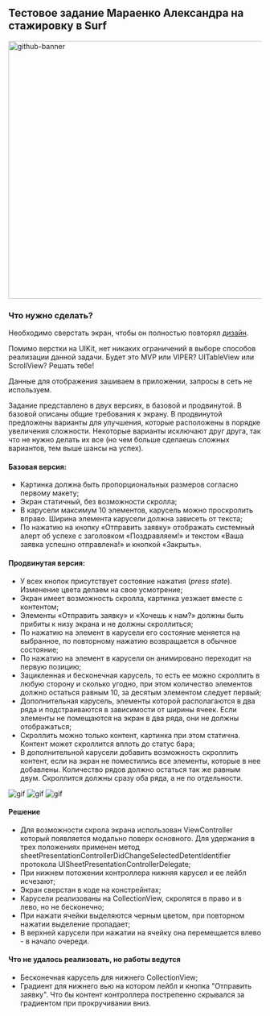 ## Тестовое задание Мараенко Александра на стажировку в Surf

<img width="512" alt="github-banner" src="https://github.com/AAASASN/testTaskForSurf/blob/main/ImagesForReadme/topBanner.png?raw=true" alt="Задана ширина" width="400">

### Что нужно сделать?

Необходимо сверстать экран, чтобы он полностью повторял [дизайн](https://www.figma.com/file/S4ucVLUHYc0vLg2p1Xnart/IOS-%D1%81%D1%82%D0%B0%D0%B6%D0%B8%D1%80%D0%BE%D0%B2%D0%BA%D0%B0?node-id=45%3A77&t=N4eUtEGJu7LxSAnC-1). 

Помимо верстки на UIKit, нет никаких ограничений в выборе способов реализации данной задачи. Будет это MVP или VIPER? UITableView или ScrollView? Решать тебе! 

Данные для отображения зашиваем в приложении, запросы в сеть не используем.

Задание представлено в двух версиях, в базовой и продвинутой. В базовой описаны общие требования к экрану. В продвинутой предложены варианты для улучшения, которые расположены в порядке увеличения сложности. Некоторые варианты исключают друг друга, так что не нужно делать их все (но чем больше сделаешь сложных вариантов, тем выше шансы на успех).

#### Базовая версия:

- Картинка должна быть пропорциональных размеров согласно первому макету;
- Экран статичный, без возможности скролла;
- В карусели максимум 10 элементов, карусель можно проскролить вправо. Ширина элемента карусели должна зависеть от текста;
- По нажатию на кнопку «Отправить заявку» отображать системный алерт об успехе с заголовком «Поздравляем!» и текстом «Ваша заявка успешно отправлена!» и кнопкой «Закрыть».

#### Продвинутая версия:

- У всех кнопок присутствует состояние нажатия (*press state*). Изменение цвета делаем на свое усмотрение;
- Экран имеет возможность скролла, картинка уезжает вместе с контентом;
- Элементы «Отправить заявку» и «Хочешь к нам?» должны быть прибиты к низу экрана и не должны скроллиться;
- По нажатию на элемент в карусели его состояние меняется на выбранное, по повторному нажатию возвращается в обычное состояние;
- По нажатию на элемент в карусели он анимировано переходит на первую позицию;
- Зацикленная и бесконечная карусель, то есть ее можно скроллить в любую сторону и сколько угодно, при этом количество элементов должно остаться равным 10, за десятым элементом следует первый;
- Дополнительная карусель, элементы которой располагаются в два ряда и подстраиваются в зависимости от ширины ячеек. Если элементы не помещаются на экран в два ряда, они не должны отображаться;
- Скроллить можно только контент, картинка при этом статична. Контент может скроллится вплоть до статус бара;
- В дополнительной карусели добавить возможность скроллить контент, если на экран не поместились все элементы, которые в нее добавлены. Количество рядов должно остаться так же равным двум. Скроллится должны сразу оба ряда, а не по отдельности.

![gif](https://github.com/AAASASN/testTaskForSurf/blob/main/ImagesForReadme/Simulator%20Screen%20Recording%20-%20iPhone%2014%20-%201.gif)
![gif](https://github.com/AAASASN/testTaskForSurf/blob/main/ImagesForReadme/Simulator%20Screen%20Recording%20-%20iPhone%2014%20-%202.gif)
![gif](https://github.com/AAASASN/testTaskForSurf/blob/main/ImagesForReadme/Simulator%20Screen%20Recording%20-%20iPhone%2014%20-%203.gif)



#### Решение

- Для возможности скрола экрана использован ViewController который появляется модально поверх основного. Для удержания в трех положениях применен метод sheetPresentationControllerDidChangeSelectedDetentIdentifier протокола UISheetPresentationControllerDelegate;
- При нижнем потожении контроллера нижняя карусел и ее лейбл исчезают;
- Экран сверстан в коде на констрейнтах;
- Карусели реализованы на CollectionView, скролятся в право и в лево, но не бесконечно;
- При нажати ячейки выделяются черным цветом, при повторном нажатии выделение пропадает;
- В верхней карусели при нажатии на ячейку она перемещается влево - в начало очереди.

#### Что не удалось реализовать, но работы ведутся

- Бесконечная карусель для нижнего CollectionView;
- Градиент для нижнего вью на котором лейбл и кнопка "Отправить заявку". Что бы контент контроллера пострепенно скрывался за градиентом при прокручивании вниз.
